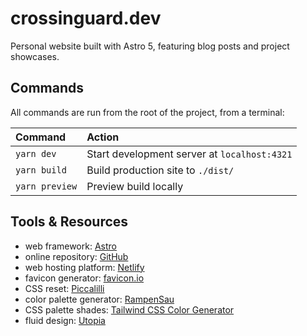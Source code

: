 # crossinguard.dev

Personal website built with Astro 5, featuring blog posts and project showcases.

## Commands

All commands are run from the root of the project, from a terminal:

| Command | Action |
| :--- | :--- |
| `yarn dev` | Start development server at `localhost:4321` |
| `yarn build` | Build production site to `./dist/` |
| `yarn preview` | Preview build locally |

## Tools & Resources

- web framework: [Astro](https://astro.build/)
- online repository: [GitHub](https://github.com/)
- web hosting platform: [Netlify](https://www.netlify.com/)
- favicon generator: [favicon.io](https://favicon.io/favicon-converter/)
- CSS reset: [Piccalilli](https://piccalil.li/blog/a-more-modern-css-reset/)
- color palette generator: [RampenSau](https://meodai.github.io/rampensau/)
- CSS palette shades: [Tailwind CSS Color Generator](https://uicolors.app/generate)
- fluid design: [Utopia](https://utopia.fyi/)

